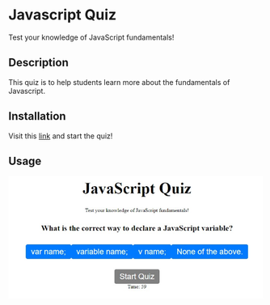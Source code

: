 # Javascript Quiz
Test your knowledge of JavaScript fundamentals!
## Description
This quiz is to help students learn more about the fundamentals of Javascript. 

## Installation

Visit this [link](https://cxrstings.github.io/javascript-quiz/) and start the quiz!

## Usage

![Screenshot](assets/Screenshot_9.jpg)


